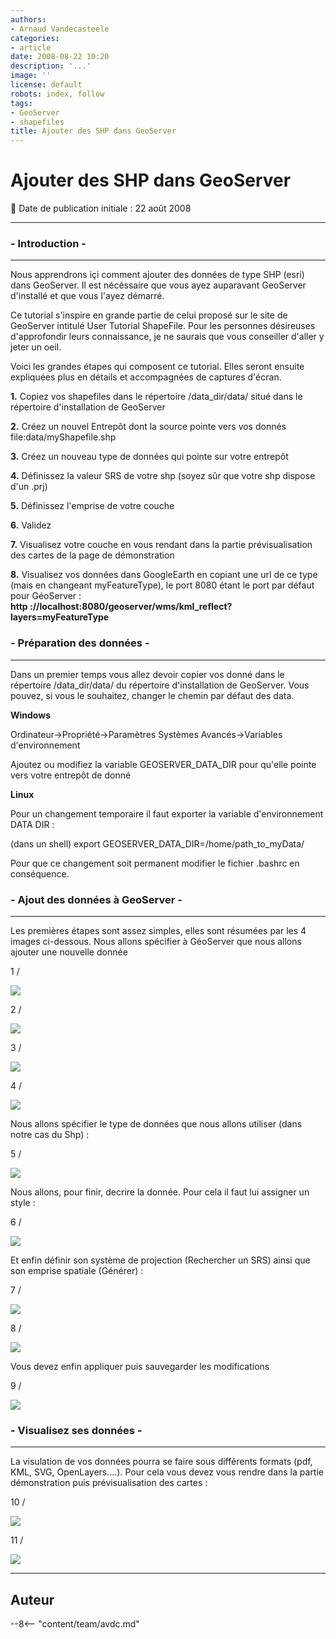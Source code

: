 ```yaml
---
authors:
- Arnaud Vandecasteele
categories:
- article
date: 2008-08-22 10:20
description: '...'
image: ''
license: default
robots: index, follow
tags:
- GeoServer
- shapefiles
title: Ajouter des SHP dans GeoServer
---
```


# Ajouter des SHP dans GeoServer


:calendar: Date de publication initiale : 22 août 2008


----

### - Introduction -




---


Nous apprendrons içi comment ajouter des données de type SHP (esri) dans GeoServer. Il est nécéssaire que vous ayez auparavant GeoServer d'installé et que vous l'ayez démarré.


Ce tutorial s'inspire en grande partie de celui proposé sur le site de GeoServer intitulé User Tutorial ShapeFile. Pour les personnes désireuses d'approfondir leurs connaissance, je ne saurais que vous conseiller d'aller y jeter un oeil.


Voici les grandes étapes qui composent ce tutorial. Elles seront ensuite expliquées plus en détails et accompagnées de captures d'écran.


**1.** Copiez vos shapefiles dans le répertoire /data\_dir/data/ situé dans le répertoire d'installation de GeoServer  

**2.** Créez un nouvel Entrepôt dont la source pointe vers vos donnés file:data/myShapefile.shp  

**3.** Créez un nouveau type de données qui pointe sur votre entrepôt  

**4.** Définissez la valeur SRS de votre shp (soyez sûr que votre shp dispose d'un .prj)  

**5.** Définissez l'emprise de votre couche  

**6.** Validez  

**7.** Visualisez votre couche en vous rendant dans la partie prévisualisation des cartes de la page de démonstration  

**8.** Visualisez vos données dans GoogleEarth en copiant une url de ce type (mais en changeant myFeatureType), le port 8080 étant le port par défaut pour GéoServer :  
**http ://localhost:8080/geoserver/wms/kml\_reflect?layers=myFeatureType**


### - Préparation des données -




---


Dans un premier temps vous allez devoir copier vos donné dans le répertoire /data\_dir/data/ du répertoire d'installation de GeoServer. Vous pouvez, si vous le souhaitez, changer le chemin par défaut des data.



**Windows**


Ordinateur->Propriété->Paramètres Systèmes Avancés->Variables d'environnement  

Ajoutez ou modifiez la variable GEOSERVER\_DATA\_DIR pour qu'elle pointe vers votre entrepôt de donné


**Linux**


Pour un changement temporaire il faut exporter la variable d'environnement DATA DIR :  

(dans un shell) export GEOSERVER\_DATA\_DIR=/home/path\_to\_myData/  

Pour que ce changement soit permanent modifier le fichier .bashrc en conséquence.



### - Ajout des données à GeoServer -




---


Les premières étapes sont assez simples, elles sont résumées par les 4 images ci-dessous. Nous allons spécifier à GéoServer que nous allons ajouter une nouvelle donnée


1 /  

![](http://ks356007.kimsufi.com/arno/geotribu/img_site/tutoriaux/geoserver/configuration.jpg)


2 /  

![](http://ks356007.kimsufi.com/arno/geotribu/img_site/tutoriaux/geoserver/donnees.jpg)


3 /  

![](http://ks356007.kimsufi.com/arno/geotribu/img_site/tutoriaux/geoserver/entrepots.jpg)


4 /  

![](http://ks356007.kimsufi.com/arno/geotribu/img_site/tutoriaux/geoserver/nouveau_entrepot.jpg)


Nous allons spécifier le type de données que nous allons utiliser (dans notre cas du Shp) :


5 /  

![](http://ks356007.kimsufi.com/arno/geotribu/img_site/tutoriaux/geoserver/data_shape.jpg)


Nous allons, pour finir, decrire la donnée. Pour cela il faut lui assigner un style :


6 /  

![](http://ks356007.kimsufi.com/arno/geotribu/img_site/tutoriaux/geoserver/style.jpg)


Et enfin définir son système de projection (Rechercher un SRS) ainsi que son emprise spatiale (Générer) :


7 /  

![](http://ks356007.kimsufi.com/arno/geotribu/img_site/tutoriaux/geoserver/edition.jpg)


8 /  

![](http://ks356007.kimsufi.com/arno/geotribu/img_site/tutoriaux/geoserver/entite.jpg)


Vous devez enfin appliquer puis sauvegarder les modifications


9 /  

![](http://ks356007.kimsufi.com/arno/geotribu/img_site/tutoriaux/geoserver/sauvegarde.jpg)


### - Visualisez ses données -




---


La visulation de vos données pourra se faire sous différents formats (pdf, KML, SVG, OpenLayers....). Pour cela vous devez vous rendre dans la partie démonstration puis prévisualisation des cartes :


10 /  

![](http://ks356007.kimsufi.com/arno/geotribu/img_site/tutoriaux/geoserver/demo.jpg)


11 /  

![](http://ks356007.kimsufi.com/arno/geotribu/img_site/tutoriaux/geoserver/carte.jpg)




----

## Auteur

--8<-- "content/team/avdc.md"
